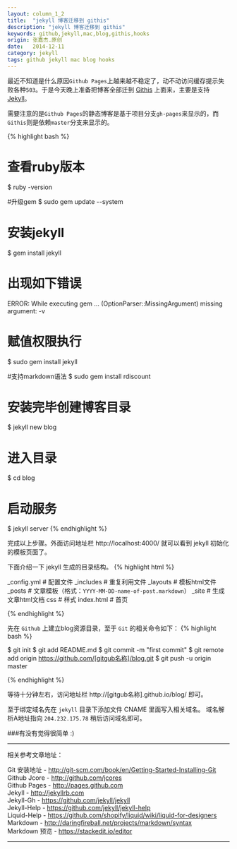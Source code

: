 ```yaml
---
layout: column_1_2
title:  "jekyll 博客迁移到 githis"
description: "jekyll 博客迁移到 githis"
keywords: github,jekyll,mac,blog,githis,hooks
origin: 张嘉杰.原创
date:   2014-12-11
category: jekyll
tags: github jekyll mac blog hooks
---
```

最近不知道是什么原因`Github Pages`上越来越不稳定了，动不动访问缓存提示失败各种`503`。于是今天晚上准备把博客全部迁到 [Githis] 上面来，主要是支持 [Jekyll]。
<!--more-->
需要注意的是`Github Pages`的静态博客是基于项目分支`gh-pages`来显示的，而`Githis`则是依赖`master`分支来显示的。

{% highlight bash %}
# 查看ruby版本
$ ruby -version 

#升级gem
$ sudo gem update --system

# 安装jekyll
$ gem install jekyll 

# 出现如下错误
ERROR:  While executing gem ... (OptionParser::MissingArgument)
    missing argument: -v
	
# 赋值权限执行
$ sudo gem install jekyll

#支持markdown语法
$ sudo gem install rdiscount

# 安装完毕创建博客目录
$ jekyll new blog

# 进入目录
$ cd blog

# 启动服务
$ jekyll server
{% endhighlight %}

完成以上步骤。外面访问地址栏 http://localhost:4000/ 就可以看到 jekyll 初始化的模板页面了。

下面介绍一下 jekyll 生成的目录结构。
{% highlight html %}

_config.yml 	# 配置文件
_includes	# 重复利用文件
_layouts	# 模板html文件
_posts		# 文章模板（格式：`YYYY-MM-DD-name-of-post.markdown`）
_site		# 生成文章html文档
css		# 样式
index.html	# 首页

{% endhighlight %}

先在 `Github` 上建立blog资源目录，至于 `Git` 的相关命令如下：
{% highlight bash %}

$ git init
$ git add README.md
$ git commit -m "first commit"
$ git remote add origin https://github.com/[gitgub名称]/blog.git
$ git push -u origin master

{% endhighlight %}

等待十分钟左右，访问地址栏 http://[gitgub名称].github.io/blog/ 即可。

至于绑定域名先在 `jekyll` 目录下添加文件 CNAME 里面写入相关域名。
域名解析A地址指向 `204.232.175.78` 稍后访问域名即可。

###有没有觉得很简单 :)

-----------------------

相关参考文章地址：

Git 安装地址 - <http://git-scm.com/book/en/Getting-Started-Installing-Git>  
Github Jcore - <http://github.com/jcores>  
Github Pages - <http://pages.github.com>  
Jekyll - <http://jekyllrb.com>  
Jekyll-Gh - <https://github.com/jekyll/jekyll>  
Jekyll-Help - <https://github.com/jekyll/jekyll-help>  
Liquid-Help - <https://github.com/shopify/liquid/wiki/liquid-for-designers>  
Markdown - <http://daringfireball.net/projects/markdown/syntax>  
Markdown 预览 - <https://stackedit.io/editor>

-----------------------

[Githis]:		http://www.githis.com/
[Github Pages]:	http://pages.github.com
[Jekyll]:		http://jekyllrb.com
